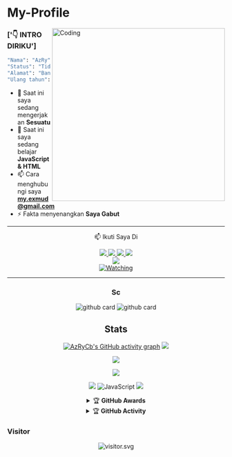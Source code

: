 # My-Profile
<img align="right" alt="Coding" width="400" src="https://cdn.dribbble.com/users/1162077/screenshots/5403918/media/d5dccb5d5818cba2c8fa0cb15fb578b3.gif" />
 
 ### ['👇 INTRO DIRIKU']
```bash
"Nama": "AzRy",
"Status": "Tidak ada yang tau",
"Alamat": "Bandung, Indonesia",
"Ulang tahun": "september - 09"
```
- 🔭 Saat ini saya sedang mengerjakan **Sesuatu**
- 🌱 Saat ini saya sedang belajar **JavaScript & HTML**
- 📫 Cara menghubungi saya **my.exmud@gmail.com**
- ⚡ Fakta menyenangkan **Saya Gabut**

<div align="center">

---
📫 Ikuti Saya Di
<p align="center">
  <a href="https://instagram.com/azrycb"><img src="https://img.shields.io/badge/Instagram-E4405F?style=for-the-badge&logo=instagram&logoColor=white"/> 
  <a href="https://wa.me/6285795035419"><img src="https://img.shields.io/badge/WhatsApp-25D366?style=for-the-badge&logo=whatsapp&logoColor=white" />
  <a href="https://www.facebook.com/azrycb"><img src="https://img.shields.io/badge/Facebook-%234267B2.svg?&style=for-the-badge&logo=facebook&logoColor=white" />
  <a href="https://t.me/zexyds_"><img src="https://img.shields.io/badge/Telegram-%230088cc.svg?&style=for-the-badge&logo=telegram&logoColor=white" /> <br>
  <a href="[https://youtube.com/channel/UCBtUyjfIclyuu7yXKS0dAMw](https://www.youtube.com/channel/UCceRVpAWUvkeXm4XH83Zo6g)"><img src="https://img.shields.io/badge/YouTube-AzRyCb-ff0000?style=for-the-badge&logo=youtube&logoColor=ff0000&link=https://youtube.com/channel/UCBtUyjfIclyuu7yXKS0dAMw" /><br>
 <amaan=AzRyCb&label=VIEWS&style=flat-square&color=orange" />
  <a href="https://komarev.com/ghpvc/?username=AzRyCb&color=blue&style=flat-square&label=Profile+Views"><img title="Watching" src="https://komarev.com/ghpvc/?username=AzRyCb&color=green&style=flat-square&label=Profile+View"></a>
</hal>                                                    

-----

### Sc
![github card](https://github-readme-stats.vercel.app/api/pin/?username=AzRyCb&repo=ForBotz&theme=dark)
![github card](https://github-readme-stats.vercel.app/api/pin/?username=AzRyCb&repo=qr-md&theme=dark)

## Stats
[![AzRyCb's GitHub activity graph](https://activity-graph.herokuapp.com/graph?username=AzRyCb&&theme=xcode)](https://github.com/AzRyCb)
![](https://github-profile-summary-cards.vercel.app/api/cards/profile-details?username=AzRyCb&theme=monokai)
<p align="center"><a href="https://github.com/AzRyCb"><img src="https://github-readme-stats.vercel.app/api?username=AzRyCb&show_icons=true&theme=radical"></a></p>
<p align="center"><a href="https://github.com/AzRyCb"><img src="https://github-readme-stats.vercel.app/api/top-langs/?username=AzRyCb&theme=radical&layout=compact"></a></p> 


<p align="center">
    <img src="https://img.shields.io/badge/OS-Windows-blue?&logo=Windows" />
    <img alt="JavaScript" src="https://img.shields.io/badge/javascript%20-%23323330.svg?&style=for-the-badge&logo=javascript&logoColor=%23F7DF1E"/>
    <img src="https://img.shields.io/badge/Text%20Editor-Visual%20Studio%20Code-blue?&logo=visual%20studio%20code&logoColor=blue" />
</hal>
<details>
    <summary>&#127942 <b>GitHub Awards</b></summary><br/>

![Github Trophy](https://github-profile-trophy.vercel.app/?username=AzRyCb)

</details>

<details>
    <summary>&#127942 <b>GitHub Activity</b></summary><br/>

![Metrics](https://metrics.lecoq.io/AzRyCb?)
</details> 


<h3 align="left">Visitor</h3>
<p align="center">
<img src="https://count.caliphdev.my.id/get/@AzRyCb?theme=rule34" alt="visitor.svg">
</p>

